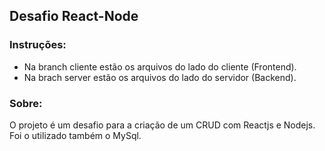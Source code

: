 ## Desafio React-Node

### Instruções:
- Na branch cliente estão os arquivos do lado do cliente (Frontend).
- Na brach server estão os arquivos do lado do servidor (Backend).

### Sobre:
O projeto é um desafio para a criação de um CRUD com Reactjs e Nodejs.
Foi o utilizado também o MySql.

